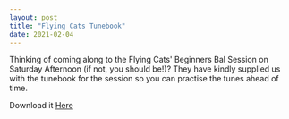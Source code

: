 ```yaml
---
layout: post
title: "Flying Cats Tunebook"
date: 2021-02-04
---
```

Thinking of coming along to the Flying Cats' Beginners Bal Session on Saturday Afternoon (if not, you should be!)?
They have kindly supplied us with the tunebook for the session so you can practise the tunes ahead of time.

Download it [Here]({{site.baseurl}}/assets/flying_cat_tunebook.pdf)
